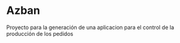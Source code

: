 # Azban
Proyecto para la generación de una aplicacion para el control de la producción de los pedidos
